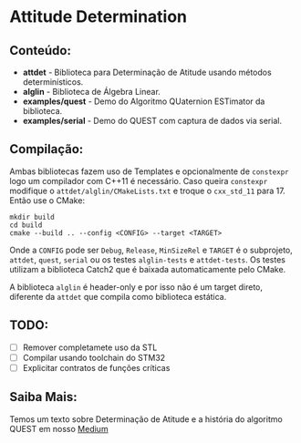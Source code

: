 # Attitude Determination

## Conteúdo:
 - **attdet** - Biblioteca para Determinação de Atitude usando métodos determinísticos. 
 - **alglin** - Biblioteca de Álgebra Linear.
 - **examples/quest** - Demo do Algoritmo QUaternion ESTimator da biblioteca.
 - **examples/serial** - Demo do QUEST com captura de dados via serial.

## Compilação:
Ambas bibliotecas fazem uso de Templates e opcionalmente de `constexpr` logo um compilador com C++11 é necessário. Caso queira `constexpr` modifique o `attdet/alglin/CMakeLists.txt` e troque o `cxx_std_11` para 17. Então use o CMake:

```shell
mkdir build
cd build
cmake --build .. --config <CONFIG> --target <TARGET>
```

Onde a `CONFIG` pode ser `Debug`, `Release`, `MinSizeRel` e `TARGET` é o subprojeto, `attdet`, `quest`, `serial` ou os testes `alglin-tests` e `attdet-tests`. Os testes utilizam a biblioteca Catch2 que é baixada automaticamente pelo CMake. 

A biblioteca `alglin` é header-only e por isso não é um target direto, diferente da `attdet` que compila como biblioteca estática.

## TODO:
- [ ] Remover completamete uso da STL
- [ ] Compilar usando toolchain do STM32
- [ ] Explicitar contratos de funções críticas

## Saiba Mais:
Temos um texto sobre Determinação de Atitude e a história do algoritmo QUEST em nosso [Medium](https://zenith-eesc.medium.com/determina%C3%A7%C3%A3o-de-atitude-62d5e716631a)
